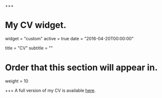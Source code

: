 +++
# My CV widget.
widget = "custom"
active = true
date = "2016-04-20T00:00:00"

title = "CV"
subtitle = ""

# Order that this section will appear in.
weight = 10


+++
A full version of my CV is available [here](https://www.dropbox.com/sh/rcmx6ygwkzb7ano/AACIuhpuIH60JdJ5alXLfpqla?dl=0).

